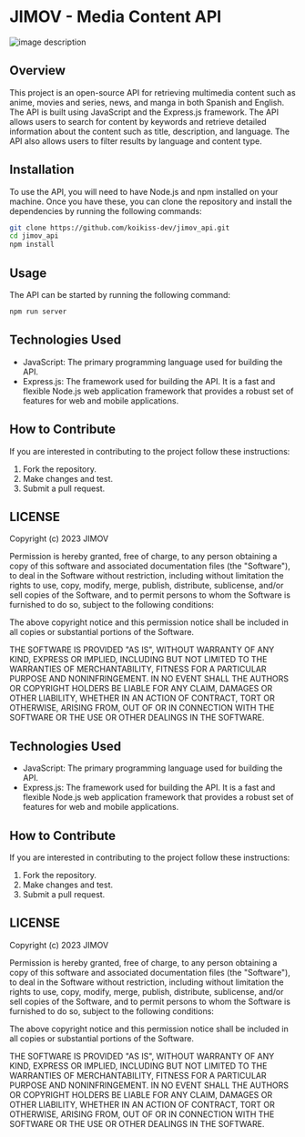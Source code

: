 # JIMOV **- Media Content API**


![image description](https://github.com/josesim/jimov_api/blob/main/src/images/JIMOV_logo.png)


## **Overview**

This project is an open-source API for retrieving multimedia content such as anime, movies and series, news, and manga in both Spanish and English. The API is built using JavaScript and the Express.js framework. The API allows users to search for content by keywords and retrieve detailed information about the content such as title, description, and language. The API also allows users to filter results by language and content type.

## **Installation**

To use the API, you will need to have Node.js and npm installed on your machine. Once you have these, you can clone the repository and install the dependencies by running the following commands:

```bash
git clone https://github.com/koikiss-dev/jimov_api.git
cd jimov_api
npm install
```

## **Usage**

The API can be started by running the following command:

```bash
npm run server
```

## **Technologies Used**

* JavaScript: The primary programming language used for building the API.
* Express.js: The framework used for building the API. It is a fast and flexible Node.js web application framework that provides a robust set of features for web and mobile applications.

## **How to Contribute**

If you are interested in contributing to the project follow these instructions:
1. Fork the repository.
2. Make changes and test.
3. Submit a pull request.


## **LICENSE**

Copyright (c) 2023 JIMOV

Permission is hereby granted, free of charge, to any person obtaining a copy
of this software and associated documentation files (the "Software"), to deal
in the Software without restriction, including without limitation the rights
to use, copy, modify, merge, publish, distribute, sublicense, and/or sell
copies of the Software, and to permit persons to whom the Software is
furnished to do so, subject to the following conditions:

The above copyright notice and this permission notice shall be included in all
copies or substantial portions of the Software.

THE SOFTWARE IS PROVIDED "AS IS", WITHOUT WARRANTY OF ANY KIND, EXPRESS OR
IMPLIED, INCLUDING BUT NOT LIMITED TO THE WARRANTIES OF MERCHANTABILITY,
FITNESS FOR A PARTICULAR PURPOSE AND NONINFRINGEMENT. IN NO EVENT SHALL THE
AUTHORS OR COPYRIGHT HOLDERS BE LIABLE FOR ANY CLAIM, DAMAGES OR OTHER
LIABILITY, WHETHER IN AN ACTION OF CONTRACT, TORT OR OTHERWISE, ARISING FROM,
OUT OF OR IN CONNECTION WITH THE SOFTWARE OR THE USE OR OTHER DEALINGS IN THE
SOFTWARE.

## **Technologies Used**

* JavaScript: The primary programming language used for building the API.
* Express.js: The framework used for building the API. It is a fast and flexible Node.js web application framework that provides a robust set of features for web and mobile applications.

## **How to Contribute**

If you are interested in contributing to the project follow these instructions:
1. Fork the repository.
2. Make changes and test.
3. Submit a pull request.


## **LICENSE**

Copyright (c) 2023 JIMOV

Permission is hereby granted, free of charge, to any person obtaining a copy
of this software and associated documentation files (the "Software"), to deal
in the Software without restriction, including without limitation the rights
to use, copy, modify, merge, publish, distribute, sublicense, and/or sell
copies of the Software, and to permit persons to whom the Software is
furnished to do so, subject to the following conditions:

The above copyright notice and this permission notice shall be included in all
copies or substantial portions of the Software.

THE SOFTWARE IS PROVIDED "AS IS", WITHOUT WARRANTY OF ANY KIND, EXPRESS OR
IMPLIED, INCLUDING BUT NOT LIMITED TO THE WARRANTIES OF MERCHANTABILITY,
FITNESS FOR A PARTICULAR PURPOSE AND NONINFRINGEMENT. IN NO EVENT SHALL THE
AUTHORS OR COPYRIGHT HOLDERS BE LIABLE FOR ANY CLAIM, DAMAGES OR OTHER
LIABILITY, WHETHER IN AN ACTION OF CONTRACT, TORT OR OTHERWISE, ARISING FROM,
OUT OF OR IN CONNECTION WITH THE SOFTWARE OR THE USE OR OTHER DEALINGS IN THE
SOFTWARE.

